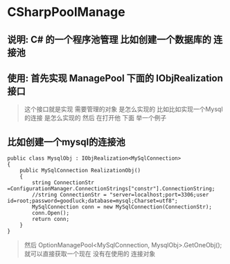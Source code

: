 # CSharpPoolManage

## 说明: C# 的一个程序池管理 比如创建一个数据库的 连接池

## 使用: 首先实现 ManagePool 下面的 IObjRealization 接口
> 这个接口就是实现 需要管理的对象 是怎么实现的
> 比如比如实现一个Mysql的连接 是怎么实现的 然后 在打开他
> 下面 举一个例子

## 比如创建一个mysql的连接池

```
public class MysqlObj : IObjRealization<MySqlConnection>
{
    public MySqlConnection RealizationObj()
    {
        string ConnectionStr =ConfigurationManager.ConnectionStrings["constr"].ConnectionString;
        //string ConnectionStr = "server=localhost;port=3306;user id=root;password=goodluck;database=mysql;Charset=utf8";
        MySqlConnection conn = new MySqlConnection(ConnectionStr);
        conn.Open();
        return conn;
    }
}
```

> 然后 OptionManagePool<MySqlConnection, MysqlObj>.GetOneObj(); 就可以直接获取一个现在 没有在使用的 连接对象
